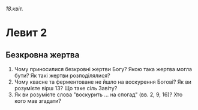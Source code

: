 
_18.квіт._

# Левит 2

## Безкровна жертва
1. Чому приносилися безкровні жертви Богу? Якою така жертва могла бути? Як такі жертви розподілялися?
2. Чому квасне та ферментоване не йшло на воскурення Богові? Як ви розумієте вірш 13? Що таке сіль Завіту?
3. Як ви розумієте слова "воскурить ... на спогад" (вв. 2, 9, 16)? Хто кого мав згадати?
